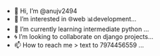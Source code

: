 - 👋 Hi, I’m @anujv2494
- 👀 I’m interested in 🌐web 📊development...
- 🐍 I’m currently learning intermediate python ...
- 🌀 I’m looking to collaborate on django projects...
- 📫 How to reach me > text to 7974456559 ...

<!---
anujv2494/anujv2494 is a ✨ special ✨ repository because its `README.md` (this file) appears on your GitHub profile.
You can click the Preview link to take a look at your changes.
--->
